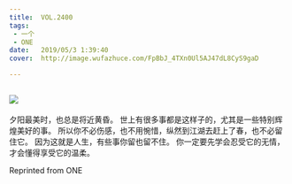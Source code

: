 ```yaml
---
title:	VOL.2400
tags:
 - 一个
 - ONE
date:	2019/05/3 1:39:40
cover:	http://image.wufazhuce.com/FpBbJ_4TXn0Ul5AJ47dL8CyS9gaD

---
```

![](http://image.wufazhuce.com/FpBbJ_4TXn0Ul5AJ47dL8CyS9gaD)
---

夕阳最美时，也总是将近黄昏。 世上有很多事都是这样子的，尤其是一些特别辉煌美好的事。 所以你不必伤感，也不用惋惜，纵然到江湖去赶上了春，也不必留住它。 因为这就是人生，有些事你留也留不住。 你一定要先学会忍受它的无情，才会懂得享受它的温柔。
 
Reprinted from ONE
